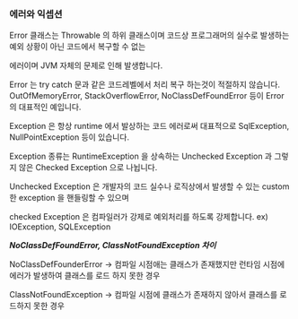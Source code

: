 ### 에러와 익셉션
 
Error 클래스는 Throwable 의 하위 클래스이며 코드상 프로그래머의 실수로 발생하는 예외 상황이 아닌 코드에서 복구할 수 없는

에러이며 JVM 자체의 문제로 인해 발생합니다. 

Error 는 try catch 문과 같은 코드레벨에서 처리 복구 하는것이 적절하지 않습니다.
OutOfMemoryError, StackOverflowError, NoClassDefFoundError 등이 Error 의 대표적인 예입니다.

Exception 은 항상 runtime 에서 발상하는 코드 에러로써 대표적으로 SqlException, NullPointException 등이 있습니다.

Exception 종류는 RuntimeException 을 상속하는 Unchecked Exception 과 그렇지 않은 Checked Exception 으로 나뉩니다.

Unchecked Exception 은 개발자의 코드 실수나 로직상에서 발생할 수 있는 custom 한 exception 을 핸들링할 수 있으며

checked Exception 은 컴파일러가 강제로 예외처리를 하도록 강제합니다. ex) IOException, SQLException

***NoClassDefFoundError, ClassNotFoundException 차이***

NoClassDefFounderError -> 컴파일 시점애는 클래스가 존재했지만 런타임 시점에 에러가 발생하여 클래스를 로드 하지 못한 경우

ClassNotFoundException -> 컴파일 시점에 클래스가 존재하지 않아서 클래스를 로드하지 못한 경우



